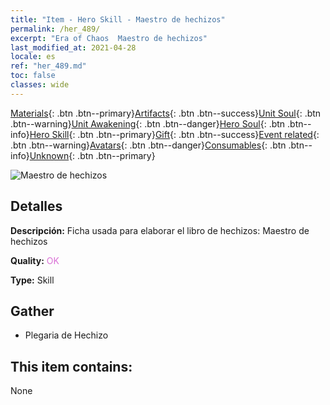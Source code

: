 ```yaml
---
title: "Item - Hero Skill - Maestro de hechizos"
permalink: /her_489/
excerpt: "Era of Chaos  Maestro de hechizos"
last_modified_at: 2021-04-28
locale: es
ref: "her_489.md"
toc: false
classes: wide
---
```

 [Materials](/ItemsES/){: .btn .btn--primary}[Artifacts](/ItemsES/Artifacts/){: .btn .btn--success}[Unit Soul](/ItemsES/UnitSoul/){: .btn .btn--warning}[Unit Awakening](/ItemsES/UnitAwakening/){: .btn .btn--danger}[Hero Soul](/ItemsES/HeroSoul/){: .btn .btn--info}[Hero Skill](/ItemsES/HeroSkill/){: .btn .btn--primary}[Gift](/ItemsES/Gift/){: .btn .btn--success}[Event related](/ItemsES/Events/){: .btn .btn--warning}[Avatars](/ItemsES/Avatars/){: .btn .btn--danger}[Consumables](/ItemsES/Consumables/){: .btn .btn--info}[Unknown](/ItemsES/Unknown/){: .btn .btn--primary}

 ![Maestro de hechizos](/images/t/ps_fashujingtong.png)

## Detalles
 **Descripción:** Ficha usada para elaborar el libro de hechizos: Maestro de hechizos

 **Quality:** <span style="color: #DA70D6">OK</span>

 **Type:** Skill

## Gather

*    Plegaria de Hechizo 

## This item contains:

  None

